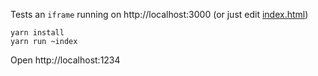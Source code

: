 Tests an `iframe` running on http://localhost:3000 (or just edit [index.html](./index.html))

    yarn install
    yarn run ~index

Open http://localhost:1234
